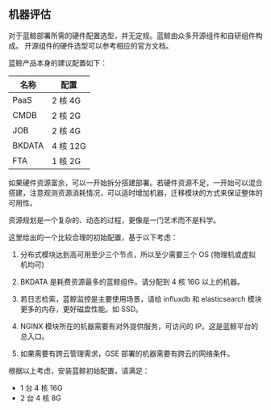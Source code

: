 ##  机器评估

对于蓝鲸部署所需的硬件配置选型，并无定规。蓝鲸由众多开源组件和自研组件构成。
开源组件的硬件选型可以参考相应的官方文档。

蓝鲸产品本身的建议配置如下：

|名称|配置|
|----|---|
|PaaS|2 核 4G|
|CMDB|2 核 2G|
|JOB|2 核 4G|
|BKDATA|4 核 12G|
|FTA|1 核 2G|

如果硬件资源富余，可以一开始拆分搭建部署。若硬件资源不足，一开始可以混合搭建，注意观测资源消耗情况，可以适时增加机器，迁移模块的方式来保证整体的可用性。

资源规划是一个复杂的、动态的过程，更像是一门艺术而不是科学。

这里给出的一个比较合理的初始配置，基于以下考虑：

1. 分布式模块达到高可用至少三个节点，所以至少需要三个 OS (物理机或虚拟机均可)

2. BKDATA 是耗费资源最多的蓝鲸组件。请分配到 4 核 16G 以上的机器。

3. 若日志检索，蓝鲸监控是主要使用场景，请给 influxdb 和 elasticsearch 模块更多的内存，更好磁盘性能。如 SSD。

4. NGINX 模块所在的机器需要有对外提供服务，可访问的 IP。这是蓝鲸平台的总入口。

5. 如果需要有跨云管理需求，GSE 部署的机器需要有跨云的网络条件。

根据以上考虑，安装蓝鲸初始配置，请满足：

- 1 台 4 核 16G
- 2 台 4 核 8G
